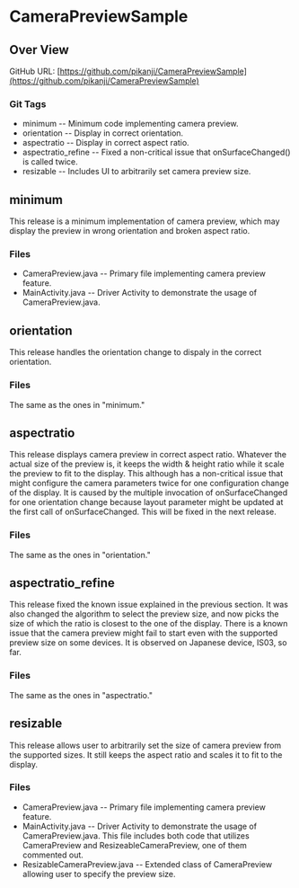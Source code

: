 CameraPreviewSample
===================

Over View
---------

GitHub URL: [https://github.com/pikanji/CameraPreviewSample](https://github.com/pikanji/CameraPreviewSample)

### Git Tags
* minimum -- Minimum code implementing camera preview.
* orientation -- Display in correct orientation.
* aspectratio -- Display in correct aspect ratio.
* aspectratio_refine -- Fixed a non-critical issue that onSurfaceChanged() is called twice.
* resizable -- Includes UI to arbitrarily set camera preview size.

minimum
-------
This release is a minimum implementation of camera preview, which may display the preview in wrong orientation and broken aspect ratio.

### Files
* CameraPreview.java -- Primary file implementing camera preview feature.
* MainActivity.java -- Driver Activity to demonstrate the usage of CameraPreview.java.

orientation
-----------
This release handles the orientation change to dispaly in the correct orientation.

### Files
The same as the ones in "minimum."

aspectratio
-----------
This release displays camera preview in correct aspect ratio.
Whatever the actual size of the preview is, it keeps the width & height ratio while it scale the preview to fit to the display.
This although has a non-critical issue that might configure the camera parameters twice for one configuration change of the display.
It is caused by the multiple invocation of onSurfaceChanged for one orientation change because layout parameter might be updated at the first call of onSurfaceChanged.
This will be fixed in the next release.

### Files
The same as the ones in "orientation."

aspectratio_refine
------------------
This release fixed the known issue explained in the previous section.
It was also changed the algorithm to select the preview size, and now picks the size of which the ratio is closest to the one of the display.
There is a known issue that the camera preview might fail to start even with the supported preview size on some devices.
It is observed on Japanese device, IS03, so far.

### Files
The same as the ones in "aspectratio."

resizable
---------
This release allows user to arbitrarily set the size of camera preview from the supported sizes.
It still keeps the aspect ratio and scales it to fit to the display.

### Files
* CameraPreview.java -- Primary file implementing camera preview feature.
* MainActivity.java -- Driver Activity to demonstrate the usage of CameraPreview.java.
    This file includes both code that utilizes CameraPreview and ResizeableCameraPreview, one of them commented out.
* ResizableCameraPreview.java -- Extended class of CameraPreview allowing user to specify the preview size.
